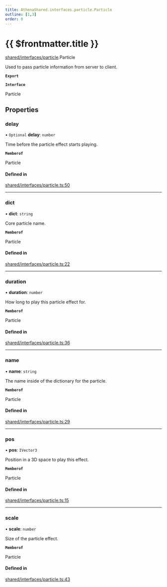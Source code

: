 ```yaml
---
title: AthenaShared.interfaces.particle.Particle
outline: [1,3]
order: 0
---
```


# {{ $frontmatter.title }}


[shared/interfaces/particle](../modules/shared_interfaces_particle.md).Particle

Used to pass particle information from server to client.

**`Export`**

**`Interface`**

Particle

## Properties

### delay

• `Optional` **delay**: `number`

Time before the particle effect starts playing.

**`Memberof`**

Particle

#### Defined in

[shared/interfaces/particle.ts:50](https://github.com/Stuyk/altv-athena/blob/217ba5f/src/core/shared/interfaces/particle.ts#L50)

___

### dict

• **dict**: `string`

Core particle name.

**`Memberof`**

Particle

#### Defined in

[shared/interfaces/particle.ts:22](https://github.com/Stuyk/altv-athena/blob/217ba5f/src/core/shared/interfaces/particle.ts#L22)

___

### duration

• **duration**: `number`

How long to play this particle effect for.

**`Memberof`**

Particle

#### Defined in

[shared/interfaces/particle.ts:36](https://github.com/Stuyk/altv-athena/blob/217ba5f/src/core/shared/interfaces/particle.ts#L36)

___

### name

• **name**: `string`

The name inside of the dictionary for the particle.

**`Memberof`**

Particle

#### Defined in

[shared/interfaces/particle.ts:29](https://github.com/Stuyk/altv-athena/blob/217ba5f/src/core/shared/interfaces/particle.ts#L29)

___

### pos

• **pos**: `IVector3`

Position in a 3D space to play this effect.

**`Memberof`**

Particle

#### Defined in

[shared/interfaces/particle.ts:15](https://github.com/Stuyk/altv-athena/blob/217ba5f/src/core/shared/interfaces/particle.ts#L15)

___

### scale

• **scale**: `number`

Size of the particle effect.

**`Memberof`**

Particle

#### Defined in

[shared/interfaces/particle.ts:43](https://github.com/Stuyk/altv-athena/blob/217ba5f/src/core/shared/interfaces/particle.ts#L43)
